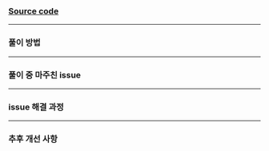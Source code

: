 
### [Source code]()

---

### 풀이 방법

---

### 풀이 중 마주친 issue

---

### issue 해결 과정

---

### 추후 개선 사항


